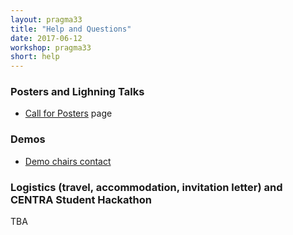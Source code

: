 ```yaml
---
layout: pragma33
title: "Help and Questions"
date: 2017-06-12
workshop: pragma33
short: help
---
```


### Posters and Lighning Talks

* [Call for Posters](http://www.pragma-grid.net/pragma33-CallForPosters/) page
<p></p>

### Demos

* [Demo chairs contact](http://www.pragma-grid.net/pragma33-CallForDemos/) 
<p></p> 

### Logistics (travel, accommodation, invitation letter) and CENTRA Student Hackathon

TBA
